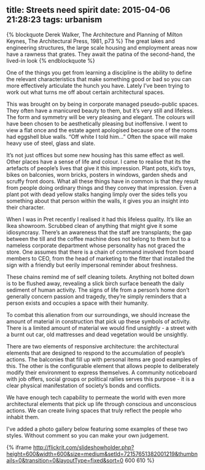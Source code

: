 title: Streets need spirit
date: 2015-04-06 21:28:23
tags: urbanism
---

{% blockquote Derek Walker, The Architecture and Planning of Milton Keynes, The Architectural Press, 1981, p73 %}
The great lakes and engineering structures, the large scale housing and employment areas now have a rawness that grates. They await the patina of the second-hand, the lived-in look
{% endblockquote %}

One of the things you get from learning a discipline is the ability to define the relevant characteristics that make something good or bad so you can more effectively articulate the hunch you have. Lately I’ve been trying to work out what turns me off about certain architectural spaces.

This was brought on by being in corporate managed pseudo-public spaces. They often have a manicured beauty to them, but it’s very still and lifeless. The form and symmetry will be very pleasing and elegant. The colours will have been chosen to be aesthetically pleasing but inoffensive. I went to view a flat once and the estate agent apologised because one of the rooms had eggshell blue walls. “Off white I told him...” Often the space will make heavy use of steel, glass and slate.

It’s not just offices but some new housing has this same effect as well. Other places have a sense of life and colour. I came to realise that its the artefacts of people’s lives that give it this impression. Plant pots, kid’s toys, bikes on balconies, worn bricks, posters in windows, garden sheds and scruffy front doors. What all these things have in common is that they result from people doing ordinary things and they convey that impression. Even a plant pot with dead yellow stalks hanging limply over the sides tells you something about that person within the walls, it gives you an insight into their character.

When I was in Pret recently I realised it had this lifeless quality. It’s like an Ikea showroom. Scrubbed clean of anything that might give it some idiosyncrasy. There’s an awareness that the staff are transplants; the gap between the till and the coffee machine does not belong to them but to a nameless corporate department whose personality has not graced the store. One assumes that there is a chain of command involved from board members to CEO, from the head of marketing to the fitter that installed the sign with a friendly but eerily impersonal reminder about freshness.

These chains remind me of self cleaning toilets. Anything not bolted down is to be flushed away, revealing a slick birch surface beneath the daily sediment of human activity. The signs of life from a person’s home don’t generally concern passion and tragedy, they’re simply reminders that a person exists and occupies a space with their humanity.

To combat this alienation from our surroundings, we should increase the amount of material in construction that pick up these symbols of activity. There is a limited amount of material we would find unsightly - a street with a burnt out car, old mattresses and dead vegetation would be unsightly.

There are two elements of responsive architecture: the architectural elements that are designed to respond to the accumulation of people’s actions. The balconies that fill up with personal items are good examples of this. The other is the configurable element that allows people to deliberately modify their environment to express themselves. A community noticeboard with job offers, social groups or political rallies serves this purpose - it is a clear physical manifestation of society’s bonds and conflicts.

We have enough tech capability to permeate the world with even more architectural elements that pick up life through conscious and unconscious actions. We can create living spaces that truly reflect the people who inhabit them.

I've added a photo gallery below featuring some examples of these two styles. Without comment so you can make your own judgement.

{% iframe http://flickrit.com/slideshowholder.php?height=600&width=600&size=medium&setId=72157651382001219&thumbnails=0&transition=0&layoutType=fixed&sort=0 600 610 %}